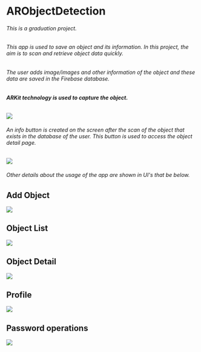 # ARObjectDetection

###### This is a graduation project.

###### This app is used to save an object and its information. In this project, the aim is to scan and retrieve object data quickly. 

###### The user adds image/images and other information of the object and these data are saved in the Firebase database. 

###### ***ARKit technology is used to capture the object.***
 
 ![](UIs/signin.PNG)
 
 ###### An info button is created on the screen after the scan of the object that exists in the database of the user. This button is used to access the object detail page.
 
![](UIs/scan.PNG)

###### Other details about the usage of the app are shown in UI's that be below. 

## Add Object
![](UIs/add.PNG)

## Object List
![](UIs/list.PNG)

## Object Detail
![](UIs/detail.PNG)

## Profile
![](UIs/profile.PNG)

## Password operations
![](UIs/changepassword.PNG)
